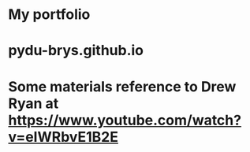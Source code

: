 # My portfolio 
# pydu-brys.github.io
# Some materials reference to Drew Ryan at https://www.youtube.com/watch?v=eIWRbvE1B2E